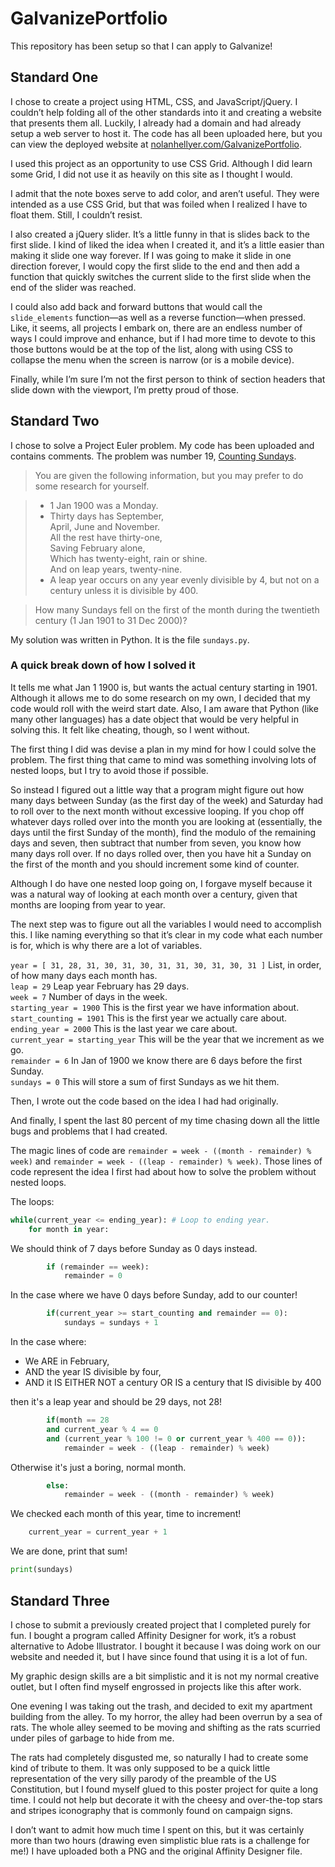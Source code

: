 # GalvanizePortfolio

This repository has been setup so that I can apply to Galvanize!

## Standard One

I chose to create a project using HTML, CSS, and JavaScript/jQuery. I couldn’t help folding all of the other standards into it and creating a website that presents them all. Luckily, I already had a domain and had already setup a web server to host it. The code has all been uploaded here, but you can view the deployed website at [nolanhellyer.com/GalvanizePortfolio](http://nolanhellyer.com/GalvanizePortfolio).

I used this project as an opportunity to use CSS Grid. Although I did learn some Grid, I did not use it as heavily on this site as I thought I would.

I admit that the note boxes serve to add color, and aren’t useful. They were intended as a use CSS Grid, but that was foiled when I realized I have to float them. Still, I couldn’t resist.

I also created a jQuery slider. It’s a little funny in that is slides back to the first slide. I kind of liked the idea when I created it, and it’s a little easier than making it slide one way forever. If I was going to make it slide in one direction forever, I would copy the first slide to the end and then add a function that quickly switches the current slide to the first slide when the end of the slider was reached.

I could also add back and forward buttons that would call the ```slide_elements``` function—as well as a reverse function—when pressed. Like, it seems, all projects I embark on, there are an endless number of ways I could improve and enhance, but if I had more time to devote to this those buttons would be at the top of the list, along with using CSS to collapse the menu when the screen is narrow (or is a mobile device).

Finally, while I’m sure I’m not the first person to think of section headers that slide down with the viewport, I’m pretty proud of those.

## Standard Two

I chose to solve a Project Euler problem. My code has been uploaded and contains comments. The problem was number 19, [Counting Sundays](https://projecteuler.net/problem=19).

> You are given the following information, but you may prefer to do some research for yourself.

> * 1 Jan 1900 was a Monday.
> * Thirty days has September,\
> April, June and November.\
> All the rest have thirty-one,\
> Saving February alone,\
> Which has twenty-eight, rain or shine.\
> And on leap years, twenty-nine.
> * A leap year occurs on any year evenly divisible by 4, but not on a century unless it is divisible by 400.

> How many Sundays fell on the first of the month during the twentieth century (1 Jan 1901 to 31 Dec 2000)?

My solution was written in Python. It is the file `sundays.py`.

### A quick break down of how I solved it

It tells me what Jan 1 1900 is, but wants the actual century starting in 1901. Although it allows me to do some research on my own, I decided that my code would roll with the weird start date. Also, I am aware that Python (like many other languages) has a date object that would be very helpful in solving this. It felt like cheating, though, so I went without.

The first thing I did was devise a plan in my mind for how I could solve the problem. The first thing that came to mind was something involving lots of nested loops, but I try to avoid those if possible. 

So instead I figured out a little way that a program might figure out how many days between Sunday (as the first day of the week) and Saturday had to roll over to the next month without excessive looping. If you chop off whatever days rolled over into the month you are looking at (essentially, the days until the first Sunday of the month), find the modulo of the remaining days and seven, then subtract that number from seven, you know how many days roll over. If no days rolled over, then you have hit a Sunday on the first of the month and you should increment some kind of counter.

Although I do have one nested loop going on, I forgave myself because it was a natural way of looking at each month over a century, given that months are looping from year to year.

The next step was to figure out all the variables I would need to accomplish this. I like naming everything so that it’s clear in my code what each number is for, which is why there are a lot of variables.

`year = [ 31, 28, 31, 30, 31, 30, 31, 31, 30, 31, 30, 31 ]` List, in order, of how many days each month has.\
`leap = 29` Leap year February has 29 days.\
`week = 7` Number of days in the week.\
`starting_year = 1900` This is the first year we have information about.\
`start_counting = 1901` This is the first year we actually care about.\
`ending_year = 2000` This is the last year we care about.\
`current_year = starting_year` This will be the year that we increment as we go.\
`remainder = 6` In Jan of 1900 we know there are 6 days before the first Sunday.\
`sundays = 0` This will store a sum of first Sundays as we hit them.

Then, I wrote out the code based on the idea I had had originally. 

And finally, I spent the last 80 percent of my time chasing down all the little bugs and problems that I had created.

The magic lines of code are `remainder = week - ((month - remainder) % week)` and `remainder = week - ((leap - remainder) % week)`. Those lines of code represent the idea I first had about how to solve the problem without nested loops.

The loops:

```python
while(current_year <= ending_year): # Loop to ending year.
    for month in year:
```

We should think of 7 days before Sunday as 0 days instead.

```python
        if (remainder == week):
            remainder = 0
```

In the case where we have 0 days before Sunday, add to our counter!

```python
        if(current_year >= start_counting and remainder == 0):
            sundays = sundays + 1
```

In the case where:

* We ARE in February,
* AND the year IS divisible by four,
* AND it IS EITHER NOT a century OR IS a century that IS divisible by 400

then it's a leap year and should be 29 days, not 28!

```python
        if(month == 28
        and current_year % 4 == 0
        and (current_year % 100 != 0 or current_year % 400 == 0)):
            remainder = week - ((leap - remainder) % week)
```

Otherwise it's just a boring, normal month.
        
```python
        else:
            remainder = week - ((month - remainder) % week)
```

We checked each month of this year, time to increment!

```python
    current_year = current_year + 1
```

We are done, print that sum!

```python
print(sundays)
```

## Standard Three

I chose to submit a previously created project that I completed purely for fun. I bought a program called Affinity Designer for work, it’s a robust alternative to Adobe Illustrator. I bought it because I was doing work on our website and needed it, but I have since found that using it is a lot of fun.

My graphic design skills are a bit simplistic and it is not my normal creative outlet, but I often find myself engrossed in projects like this after work.

One evening I was taking out the trash, and decided to exit my apartment building from the alley. To my horror, the alley had been overrun by a sea of rats. The whole alley seemed to be moving and shifting as the rats scurried under piles of garbage to hide from me. 

The rats had completely disgusted me, so naturally I had to create some kind of tribute to them. It was only supposed to be a quick little representation of the very silly parody of the preamble of the US Constitution, but I found myself glued to this poster project for quite a long time. I could not help but decorate it with the cheesy and over-the-top stars and stripes iconography that is commonly found on campaign signs.

I don’t want to admit how much time I spent on this, but it was certainly more than two hours (drawing even simplistic blue rats is a challenge for me!) I have uploaded both a PNG and the original Affinity Designer file.